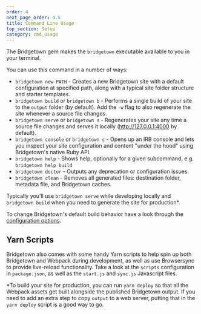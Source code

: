 ```yaml
---
order: 4
next_page_order: 4.5
title: Command Line Usage
top_section: Setup
category: cmd_usage
---
```


The Bridgetown gem makes the `bridgetown` executable available to you in your terminal.

You can use this command in a number of ways:

* `bridgetown new PATH` - Creates a new Bridgetown site with a default configuration
  at specified path, along with a typical site folder structure and starter
  templates.
* `bridgetown build` or `bridgetown b` - Performs a single build of your site to
  the `output` folder (by default). Add the `-w` flag to also regenerate the site
  whenever a source file changes.
* `bridgetown serve` or `bridgetown s` - Regenerates your site any time a source file
  changes and serves it locally (http://127.0.0.1:4000 by default).
* `bridgetown console` or `bridgetown c` - Opens up an IRB console and lets you
  inspect your site configuration and content "under the hood" using
  Bridgetown's native Ruby API.
* `bridgetown help` - Shows help, optionally for a given subcommand, e.g. `bridgetown help build`
* `bridgetown doctor` - Outputs any deprecation or configuration issues.
* `bridgetown clean` - Removes all generated files: destination folder, metadata file,  and Bridgetown caches.

Typically you'll use `bridgetown serve` while developing locally and
`bridgetown build` when you need to generate the site for production*.

To change Bridgetown's default build behavior have a look through the [configuration options](/docs/configuration/).

## Yarn Scripts

Bridgetown also comes with some handy Yarn scripts to help spin up both Bridgetown
and Webpack during development, as well as use Browsersync to provide live-reload
functionality. Take a look at the `scripts` configuration in `package.json`, as well as
the `start.js` and `sync.js` Javascript files.

\*To build your site for production, you can run `yarn deploy` so that all the
Webpack assets get built alongside the published Bridgetown output. If you need to add
an extra step to copy `output` to a web server, putting that in the `yarn deploy` script
is a good way to go.
